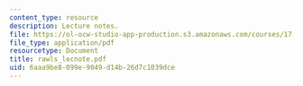 ```yaml
---
content_type: resource
description: Lecture notes.
file: https://ol-ocw-studio-app-production.s3.amazonaws.com/courses/17-960-foundations-of-political-science-fall-2004/6aaa9be8099e9049d14b26d7c1039dce_rawls_lecnote.pdf
file_type: application/pdf
resourcetype: Document
title: rawls_lecnote.pdf
uid: 6aaa9be8-099e-9049-d14b-26d7c1039dce
---
```

